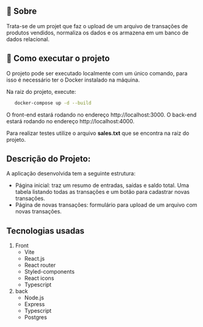 ## 📖 Sobre

Trata-se de um projet que faz o upload de um arquivo de transações de produtos vendidos, normaliza os dados e os armazena em um
banco de dados relacional.

## 🔧 Como executar o projeto

O projeto pode ser executado localmente com um único comando, para isso é necessário ter o Docker instalado na máquina.

Na raiz do projeto, execute:
```bash
   docker-compose up -d --build
   ```
O front-end estará rodando no endereço http://localhost:3000.
O back-end estará rodando no endereço http://localhost:4000.

Para realizar testes utilize o arquivo **sales.txt** que se encontra na raiz do projeto.
## Descrição do Projeto:
A aplicação desenvolvida tem a seguinte estrutura:

   - Página inicial: traz um resumo de entradas, saídas e saldo total. Uma tabela listando todas as transações e um botão para cadastrar novas transações.
   - Página de novas transações: formulário para upload de um arquivo com novas transações.   
## Tecnologias usadas
1. Front
   - Vite
   - React.js 
   - React router
   - Styled-components
   - React icons
   - Typescript
2. back
   - Node.js
   - Express
   - Typescript
   - Postgres